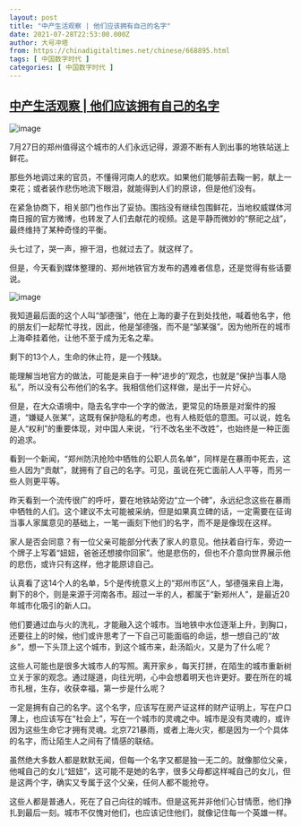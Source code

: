 ```yaml
---
layout: post
title: "中产生活观察 | 他们应该拥有自己的名字"
date: 2021-07-28T22:53:00.000Z
author: 大号冲塔
from: https://chinadigitaltimes.net/chinese/668895.html
tags: [ 中国数字时代 ]
categories: [ 中国数字时代 ]
---
```

<!--1627512780000-->
[中产生活观察 | 他们应该拥有自己的名字](https://chinadigitaltimes.net/chinese/668895.html)
------

<div>
<p><img src="https://chinadigitaltimes.net/chinese/files/2021/07/post-668895-6101dfcce9b99." alt="image" /></p><p>7月27日的郑州值得这个城市的人们永远记得，源源不断有人到出事的地铁站送上鲜花。</p><p>那些外地调过来的官员，不懂得河南人的悲欢。如果他们能够前去鞠一躬，献上一束花；或者装作悲伤地流下眼泪，就能得到人们的原谅，但是他们没有。</p><p>在紧急协商下，相关部门也作出了妥协。围挡没有继续包围鲜花，当地权威媒体河南日报的官方微博，也转发了人们去献花的视频。这是平静而微妙的“祭祀之战”，最终维持了某种奇怪的平衡。</p><p>头七过了，哭一声，擦干泪，也就过去了。就这样了。</p><p>但是，今天看到媒体整理的、郑州地铁官方发布的遇难者信息，还是觉得有些话要说。</p><p><img src="https://chinadigitaltimes.net/chinese/files/2021/07/post-668895-6101dfcd343ab." alt="image" /></p><p>我知道最后面的这个人叫“邹德强”，他在上海的妻子在到处找他，喊着他名字，他的朋友们一起帮忙寻找，因此，他是邹德强，而不是“邹某强”。因为他所在的城市上海牵挂着他，让他不至于成为无名之辈。</p><p>剩下的13个人，生命的休止符，是一个残缺。</p><p>能理解当地官方的做法，可能是来自于一种“进步的”观念，也就是“保护当事人隐私”，所以没有公布他们的名字。我相信他们这样做，是出于一片好心。</p><p>但是，在大众语境中，隐去名字中一个字的做法，更常见的场景是对案件的报道，“嫌疑人张某”，这既有保护隐私的考虑，也有人格贬低的意图。可以说，姓名是人“权利”的重要体现，对中国人来说，“行不改名坐不改姓”，也始终是一种正面的追求。</p><p>看到一个新闻，“郑州防汛抢险中牺牲的公职人员名单”，同样是在暴雨中死去，这些人因为“贡献”，就拥有了自己的名字。可见，虽说在死亡面前人人平等，而另一些人则更平等。</p><p>昨天看到一个流传很广的呼吁，要在地铁站旁边“立一个碑”，永远纪念这些在暴雨中牺牲的人们。这个建议不太可能被采纳，但是如果真立碑的话，一定需要在征询当事人家属意见的基础上，一笔一画刻下他们的名字，而不是是像现在这样。</p><p>家人是否会同意？有一位父亲可能部分代表了家人的意见。他扶着自行车，旁边一个牌子上写着“妞妞，爸爸还想接你回家”。他是悲伤的，但也不介意向世界展示他的悲伤，或许只有这样，他才能原谅自己。</p><p>认真看了这14个人的名单，5个是传统意义上的“郑州市区”人，邹德强来自上海，剩下的8个，则是来源于河南各市。超过一半的人，都属于“新郑州人”，是最近20年城市化吸引的新人口。</p><p>他们要通过血与火的洗礼，才能融入这个城市。当地铁中水位逐渐上升，到胸口，还要往上的时候，他们或许思考了一下自己可能面临的命运，想一想自己的“故乡”，想一下头顶上这个城市，到这个城市来，赴汤蹈火，又是为了什么呢？</p><p>这些人可能也是很多大城市人的写照。离开家乡，每天打拼，在陌生的城市重新树立关于家的观念。通过隧道，向往光明，心中会想着明天也许更好。要在所在的城市扎根，生存，收获幸福，第一步是什么呢？</p><p>一定是拥有自己的名字。这个名字，应该写在房产证这样的财产证明上，写在户口薄上，也应该写在“社会上”，写在一个城市的灵魂之中。城市是没有灵魂的，或许因为这些生命它才拥有灵魂。北京721暴雨，或者上海火灾，都是因为一个个具体的名字，而让陌生人之间有了情感的联结。</p><p>虽然绝大多数人都是默默无闻，但每一个名字又都是独一无二的。就像那位父亲，他喊自己的女儿“妞妞”，这可能不是她的名字，很多父母都这样喊自己的女儿，但是这两个字，确实又专属于这个父亲，任何人都不能抢夺。</p><p>这些人都是普通人，死在了自己向往的城市。但是这死并非他们心甘情愿，他们挣扎到最后一刻。城市不仅愧对他们，也应该记住他们，就像记住每一个英雄一样。</p>
</div>
